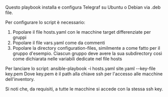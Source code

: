 Questo playbook installa e configura Telegraf su Ubuntu o Debian via .deb file.

Per configurare lo script è necessario:
1) Popolare il file hosts.yaml con le macchine target differenziate per gruppi
2) Popolare il file vars.yaml come da commenti
3) Popolare la directory configuration-files, similmente a come fatto per il gruppo d'esempio. Ciascun gruppo deve avere la sua subdirectory così come dichiarata nelle variabili dedicate nel file hosts

Per lanciare lo script: 
ansible-playbook -i hosts.yaml site.yaml --key-file key.pem
Dove key.pem è il path alla chiave ssh per l'accesso alle macchine dell'inventory.

Si noti che, da requisiti, a tutte le macchine si accede con la stessa ssh key.
